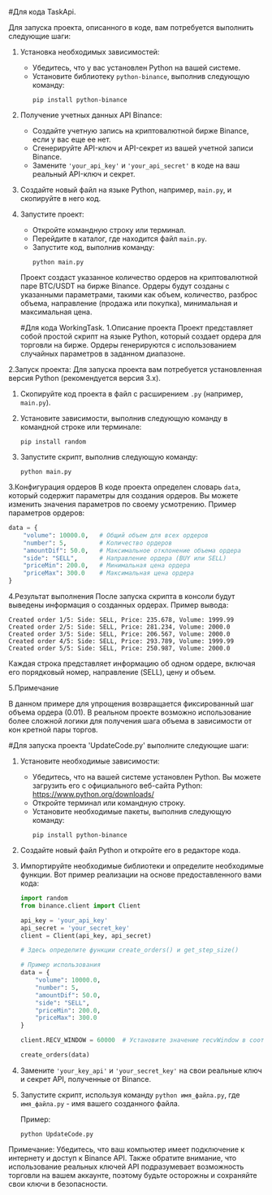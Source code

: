 #Для кода TaskApi.

Для запуска проекта, описанного в коде, вам потребуется выполнить следующие шаги:

1. Установка необходимых зависимостей:
   - Убедитесь, что у вас установлен Python на вашей системе.
   - Установите библиотеку `python-binance`, выполнив следующую команду:
     ```
     pip install python-binance
     ```

2. Получение учетных данных API Binance:
   - Создайте учетную запись на криптовалютной бирже Binance, если у вас еще ее нет.
   - Сгенерируйте API-ключ и API-секрет из вашей учетной записи Binance.
   - Замените `'your_api_key'` и `'your_api_secret'` в коде на ваш реальный API-ключ и секрет.

3. Создайте новый файл на языке Python, например, `main.py`, и скопируйте в него код.

4. Запустите проект:
   - Откройте командную строку или терминал.
   - Перейдите в каталог, где находится файл `main.py`.
   - Запустите код, выполнив команду:
     ```
     python main.py
     ```
   Проект создаст указанное количество ордеров на криптовалютной паре BTC/USDT на бирже Binance. Ордеры будут созданы с указанными параметрами, такими как объем, количество, разброс объема, направление (продажа или покупка), минимальная и максимальная цена.
   
   
   
   
   
   
   
   
   
   #Для кода WorkingTask.
   1.Описание проекта
Проект представляет собой простой скрипт на языке Python, который создает ордера для торговли на бирже. Ордеры генерируются с использованием случайных параметров в заданном диапазоне.

2.Запуск проекта:
Для запуска проекта вам потребуется установленная версия Python (рекомендуется версия 3.x).

1. Скопируйте код проекта в файл с расширением `.py` (например, `main.py`).

2. Установите зависимости, выполнив следующую команду в командной строке или терминале:
   ```
   pip install random
   ```

3. Запустите скрипт, выполнив следующую команду:
   ```
   python main.py
   ```

 3.Конфигурация ордеров
В коде проекта определен словарь `data`, который содержит параметры для создания ордеров. Вы можете изменить значения параметров по своему усмотрению.
Пример параметров ордеров:
```python
data = {
    "volume": 10000.0,   # Общий объем для всех ордеров
    "number": 5,         # Количество ордеров
    "amountDif": 50.0,   # Максимальное отклонение объема ордера
    "side": "SELL",      # Направление ордера (BUY или SELL)
    "priceMin": 200.0,   # Минимальная цена ордера
    "priceMax": 300.0    # Максимальная цена ордера
}
```

4.Результат выполнения
После запуска скрипта в консоли будут выведены информация о созданных ордерах. Пример вывода:
```
Created order 1/5: Side: SELL, Price: 235.678, Volume: 1999.99
Created order 2/5: Side: SELL, Price: 281.234, Volume: 2000.0
Created order 3/5: Side: SELL, Price: 206.567, Volume: 2000.0
Created order 4/5: Side: SELL, Price: 293.789, Volume: 1999.99
Created order 5/5: Side: SELL, Price: 250.987, Volume: 2000.0
```
Каждая строка представляет информацию об одном ордере, включая его порядковый номер, направление (SELL), цену и объем.

5.Примечание

В данном примере для упрощения возвращается фиксированный шаг объема ордера (0.01). В реальном проекте возможно использование более сложной логики для получения шага объема в зависимости от кон
кретной пары торгов.






#Для запуска проекта 'UpdateCode.py' выполните следующие шаги:

1. Установите необходимые зависимости:
   - Убедитесь, что на вашей системе установлен Python. Вы можете загрузить его с официального веб-сайта Python: https://www.python.org/downloads/
   - Откройте терминал или командную строку.
   - Установите необходимые пакеты, выполнив следующую команду:
     ```
     pip install python-binance
     ```

2. Создайте новый файл Python и откройте его в редакторе кода.

3. Импортируйте необходимые библиотеки и определите необходимые функции. Вот пример реализации на основе предоставленного вами кода:

   ```python
   import random
   from binance.client import Client

   api_key = 'your_api_key'
   api_secret = 'your_secret_key'
   client = Client(api_key, api_secret)

   # Здесь определите функции create_orders() и get_step_size()

   # Пример использования
   data = {
       "volume": 10000.0,
       "number": 5,
       "amountDif": 50.0,
       "side": "SELL",
       "priceMin": 200.0,
       "priceMax": 300.0
   }

   client.RECV_WINDOW = 60000  # Установите значение recvWindow в соответствии с вашими потребностями

   create_orders(data)
   ```

4. Замените `'your_key_api'` и `'your_secret_key'` на свои реальные ключ и секрет API, полученные от Binance.

5. Запустите скрипт, используя команду `python имя_файла.py`, где `имя_файла.py` - имя вашего созданного файла.

   Пример:
   ```
   python UpdateCode.py
   ```

Примечание: Убедитесь, что ваш компьютер имеет подключение к интернету и доступ к Binance API. Также обратите внимание, что использование реальных ключей API подразумевает возможность торговли на вашем аккаунте, поэтому будьте осторожны и сохраняйте свои ключи в безопасности.
